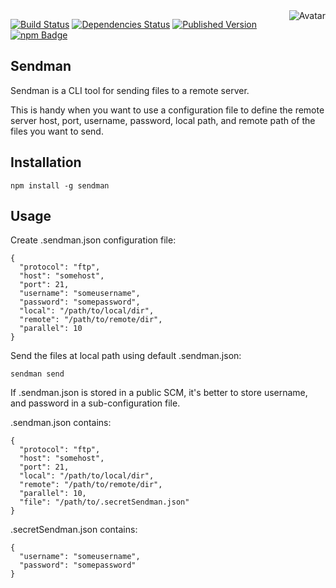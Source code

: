 <img align="right" src="https://raw.github.com/cliffano/sendman/master/avatar.jpg" alt="Avatar"/>

[![Build Status](https://secure.travis-ci.org/cliffano/sendman.png?branch=master)](http://travis-ci.org/cliffano/sendman)
[![Dependencies Status](https://david-dm.org/cliffano/sendman.png)](http://david-dm.org/cliffano/sendman)
[![Published Version](https://badge.fury.io/js/sendman.png)](http://badge.fury.io/js/sendman)
<br/>
[![npm Badge](https://nodei.co/npm/sendman.png)](http://npmjs.org/package/sendman)

Sendman
-------

Sendman is a CLI tool for sending files to a remote server.

This is handy when you want to use a configuration file to define the remote server host, port, username, password, local path, and remote path of the files you want to send.

Installation
------------

    npm install -g sendman

Usage
-----

Create .sendman.json configuration file:

    {
      "protocol": "ftp",
      "host": "somehost",
      "port": 21,
      "username": "someusername",
      "password": "somepassword",
      "local": "/path/to/local/dir",
      "remote": "/path/to/remote/dir",
      "parallel": 10
    }

Send the files at local path using default .sendman.json:

    sendman send

If .sendman.json is stored in a public SCM, it's better to store username, and password in a sub-configuration file.

.sendman.json contains:

    {
      "protocol": "ftp",
      "host": "somehost",
      "port": 21,
      "local": "/path/to/local/dir",
      "remote": "/path/to/remote/dir",
      "parallel": 10,
      "file": "/path/to/.secretSendman.json"
    }

.secretSendman.json contains:

    {
      "username": "someusername",
      "password": "somepassword"
    }